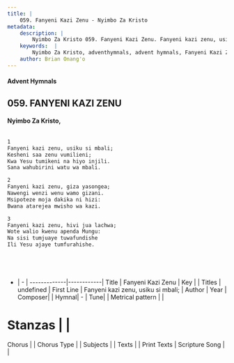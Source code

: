 ```yaml
---
title: |
    059. Fanyeni Kazi Zenu - Nyimbo Za Kristo
metadata:
    description: |
        Nyimbo Za Kristo 059. Fanyeni Kazi Zenu. Fanyeni kazi zenu, usiku si mbali; Kesheni saa zenu vumilieni; Kwa Yesu tumikeni na hiyo injili. Sana wahubirini watu wa mbali.  
    keywords:  |
        Nyimbo Za Kristo, adventhymnals, advent hymnals, Fanyeni Kazi Zenu, Fanyeni kazi zenu, usiku si mbali;. 
    author: Brian Onang'o
---
```


#### Advent Hymnals
## 059. FANYENI KAZI ZENU
####  Nyimbo Za Kristo,

```txt

1
Fanyeni kazi zenu, usiku si mbali;
Kesheni saa zenu vumilieni;
Kwa Yesu tumikeni na hiyo injili.
Sana wahubirini watu wa mbali.

2
Fanyeni kazi zenu, giza yasongea;
Nawengi wenzi wenu wamo gizani.
Msipoteze moja dakika ni hizi:
Bwana atarejea mwisho wa kazi.

3
Fanyeni kazi zenu, hivi jua lachwa;
Wote walio kwenu apenda Mungu:
Na sisi tumjuaye tuwafundishe
Ili Yesu ajaye tumfurahishe.






```

- |   -  |
-------------|------------|
Title | Fanyeni Kazi Zenu |
Key |  |
Titles | undefined |
First Line | Fanyeni kazi zenu, usiku si mbali; |
Author | 
Year | 
Composer| |
Hymnal|  - |
Tune|  |
Metrical pattern | |
# Stanzas |  |
Chorus |  |
Chorus Type |  |
Subjects | |
Texts |  |
Print Texts | 
Scripture Song |  |
    
